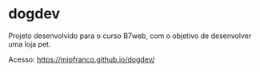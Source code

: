 # dogdev

Projeto desenvolvido para o curso B7web, com o objetivo de desenvolver uma loja pet.

Acesso: https://mipfranco.github.io/dogdev/